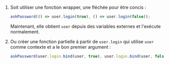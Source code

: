 

1. Soit utiliser une fonction wrapper, une fléchée pour être concis :

    ```js 
    askPassword(() => user.login(true), () => user.login(false)); 
    ```

    Maintenant, elle obtient `user` depuis des variables externes et l'exécute normalement.

2. Ou créer une fonction partielle à partir de `user.login` qui utilise `user` comme contexte et a le bon premier argument :


    ```js 
    askPassword(user.login.bind(user, true), user.login.bind(user, false)); 
    ```
